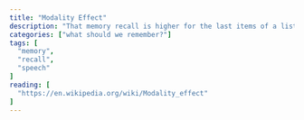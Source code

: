 ```yaml
---
title: "Modality Effect"
description: "That memory recall is higher for the last items of a list when the list items were received via speech than when they were received through writing."
categories: ["what should we remember?"]
tags: [
  "memory",
  "recall",
  "speech"
]
reading: [
  "https://en.wikipedia.org/wiki/Modality_effect"
]
---
```


